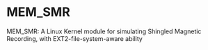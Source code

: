# MEM_SMR
MEM_SMR: A Linux Kernel module for simulating Shingled Magnetic Recording, with EXT2-file-system-aware ability
